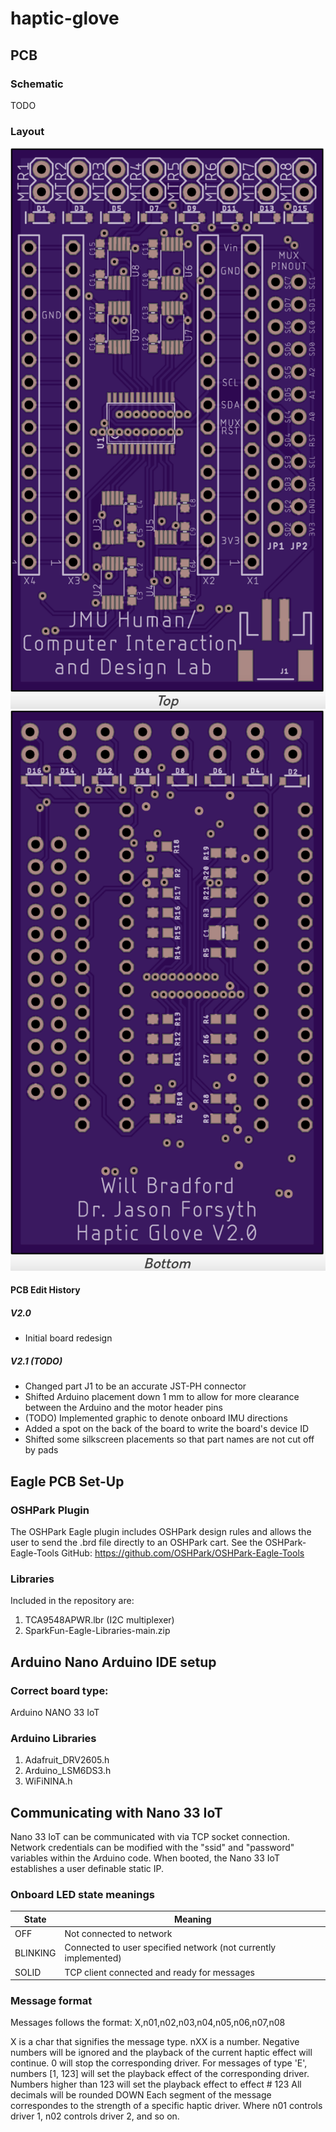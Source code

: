 # haptic-glove

## PCB

### Schematic
TODO

### Layout

<img src = "img/glove-2.0-top.png" />
<img src = "img/glove-2.0-bottom.png" />

#### PCB Edit History
##### V2.0
- Initial board redesign
##### V2.1 (TODO)
- Changed part J1 to be an accurate JST-PH connector
- Shifted Arduino placement down 1 mm to allow for more clearance between the Arduino and the motor header pins
- (TODO) Implemented graphic to denote onboard IMU directions
- Added a spot on the back of the board to write the board's device ID
- Shifted some silkscreen placements so that part names are not cut off by pads
  
## Eagle PCB Set-Up

### OSHPark Plugin
The OSHPark Eagle plugin includes OSHPark design rules and allows the user to send the .brd file directly to an OSHPark cart. See the OSHPark-Eagle-Tools GitHub: https://github.com/OSHPark/OSHPark-Eagle-Tools

### Libraries
Included in the repository are:
1. TCA9548APWR.lbr (I2C multiplexer)
2. SparkFun-Eagle-Libraries-main.zip

## Arduino Nano Arduino IDE setup 

### Correct board type:
Arduino NANO 33 IoT

### Arduino Libraries
 
1. Adafruit_DRV2605.h
2. Arduino_LSM6DS3.h
3. WiFiNINA.h

## Communicating with Nano 33 IoT

Nano 33 IoT can be communicated with via TCP socket connection.
Network credentials can be modified with the "ssid" and "password" variables within the Arduino code.
When booted, the Nano 33 IoT establishes a user definable static IP.

### Onboard LED state meanings
|State|Meaning|
--- | --- |
|OFF|Not connected to network|
|BLINKING|Connected to user specified network (not currently implemented)|
|SOLID|TCP client connected and ready for messages|

### Message format
Messages follows the format: X,n01,n02,n03,n04,n05,n06,n07,n08

X is a char that signifies the message type. nXX is a number.
Negative numbers will be ignored and the playback of the current haptic effect will continue.
0 will stop the corresponding driver.
For messages of type 'E', numbers [1, 123] will set the playback effect of the corresponding driver.
Numbers higher than 123 will set the playback effect to effect # 123
All decimals will be rounded DOWN
Each segment of the message correspondes to the strength of a specific haptic driver.
Where n01 controls driver 1, n02 controls driver 2, and so on.
